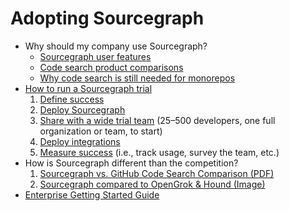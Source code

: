 # Adopting Sourcegraph

- Why should my company use Sourcegraph?
  - [Sourcegraph user features](../getting-started/index.md)
  - [Code search product comparisons](https://about.sourcegraph.com/workflow#other-tools)
  - [Why code search is still needed for monorepos](code_search_in_monorepos.md)
- [How to run a Sourcegraph trial](trial/index.md)
  1. [Define success](trial/index.md#1-define-trial-success)
  1. [Deploy Sourcegraph](trial/index.md#2-deploy-sourcegraph)
  1. [Share with a wide trial team](trial/index.md#3-share-with-the-trial-team) (25–500 developers, one full organization or team, to start)
  1. [Deploy integrations](trial/index.md#4-deploy-integrations)
  1. [Measure success](trial/index.md#5-measure-success) (i.e., track usage, survey the team, etc.)
- How is Sourcegraph different than the competition?
  1. [Sourcegraph vs. GitHub Code Search Comparison (PDF)](https://storage.googleapis.com/sourcegraph-assets/docs/PDFs/Sourcegraph%20vs%20GitHub%20Code%20Search.pdf)
  1. [Sourcegraph compared to OpenGrok & Hound (Image)](https://storage.googleapis.com/sourcegraph-assets/docs/images/adopt/Code%20Search%20%26%20Intelligence%20Comparison%20-%20OpenGrok%20and%20Hound.png)
- [Enterprise Getting Started Guide](./enterprise_getting_started_guide.md)
